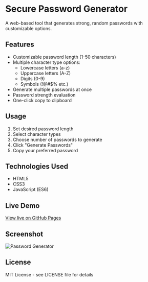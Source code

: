 # Secure Password Generator

A web-based tool that generates strong, random passwords with customizable options.

## Features
- Customizable password length (1-50 characters)
- Multiple character type options:
  - Lowercase letters (a-z)
  - Uppercase letters (A-Z)
  - Digits (0-9)
  - Symbols (!@#$% etc.)
- Generate multiple passwords at once
- Password strength evaluation
- One-click copy to clipboard

## Usage
1. Set desired password length
2. Select character types
3. Choose number of passwords to generate
4. Click "Generate Passwords"
5. Copy your preferred password

## Technologies Used
- HTML5
- CSS3
- JavaScript (ES6)

## Live Demo
[View live on GitHub Pages](https://your-username.github.io/password-generator/)

## Screenshot
![Password Generator](assets/images/screenshot.png)

## License
MIT License - see LICENSE file for details
